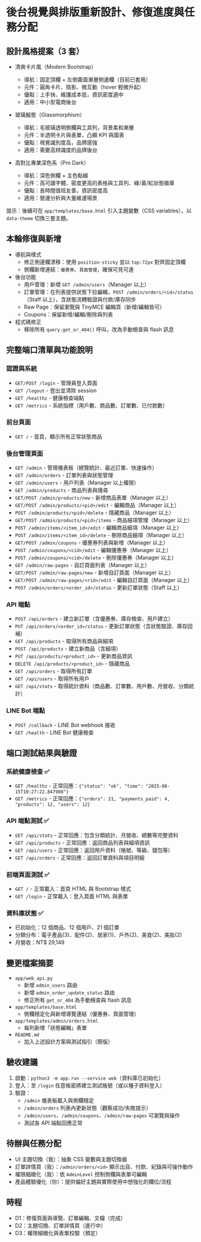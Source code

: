 # 後台視覺與排版重新設計、修復進度與任務分配

## 設計風格提案（3 套）

- 清爽卡片風（Modern Bootstrap）
  - 導航：固定頂欄 + 左側霧面漸層側邊欄（目前已套用）
  - 元件：圓角卡片、陰影、微互動（hover 輕微升起）
  - 優點：上手快、維護成本低，資訊密度適中
  - 適用：中小型電商後台

- 玻璃擬態（Glassmorphism）
  - 導航：毛玻璃透明側欄與工具列，背景柔和漸層
  - 元件：半透明卡片與表單，凸顯 KPI 與圖表
  - 優點：視覺識別度高，品牌感強
  - 適用：需要高辨識度的品牌後台

- 高對比專業深色系（Pro Dark）
  - 導航：深色側欄 + 主色點綴
  - 元件：高可讀字體、密度更高的表格與工具列、綠/黃/紅狀態徽章
  - 優點：長時間值班友善，資訊密度高
  - 適用：營運分析與大量維運場景

提示：後續可在 `app/templates/base.html` 引入主題變數（CSS variables），以 `data-theme` 切換三套主題。

## 本輪修復與新增

- 導航與樣式
  - 修正側邊欄漂移：使用 `position-sticky` 並以 `top:72px` 對齊固定頂欄
  - 側欄新增連結：`優惠券`、`頁面管理`，確保可見可達
- 後台功能
  - 用戶管理：新增 `GET /admin/users`（Manager 以上）
  - 訂單管理：在列表提供狀態下拉編輯，`POST /admin/orders/<id>/status`（Staff 以上），含狀態流轉驗證與付款/庫存同步
  - Raw Page：保留瀏覽與 TinyMCE 編輯頁（新增/編輯皆可）
  - Coupons：保留新增/編輯/刪除與列表
- 程式碼修正
  - 移除所有 `query.get_or_404()` 呼叫，改為手動檢查與 flash 訊息

## 完整端口清單與功能說明

### 認證與系統
- `GET/POST /login` - 管理員登入頁面
- `GET /logout` - 登出並清除 session
- `GET /healthz` - 健康檢查端點
- `GET /metrics` - 系統指標（用戶數、商品數、訂單數、已付款數）

### 前台頁面
- `GET /` - 首頁，顯示所有正常狀態商品

### 後台管理頁面
- `GET /admin` - 管理儀表板（總覽統計、最近訂單、快速操作）
- `GET /admin/orders` - 訂單列表與狀態管理
- `GET /admin/users` - 用戶列表（Manager 以上權限）
- `GET /admin/products` - 商品列表與搜尋
- `GET/POST /admin/products/new` - 新增商品表單（Manager 以上）
- `GET/POST /admin/products/<pid>/edit` - 編輯商品（Manager 以上）
- `POST /admin/products/<pid>/delete` - 隱藏商品（Manager 以上）
- `GET/POST /admin/products/<pid>/items` - 商品細項管理（Manager 以上）
- `POST /admin/items/<item_id>/edit` - 編輯商品細項（Manager 以上）
- `POST /admin/items/<item_id>/delete` - 刪除商品細項（Manager 以上）
- `GET/POST /admin/coupons` - 優惠券列表與新增（Manager 以上）
- `POST /admin/coupons/<cid>/edit` - 編輯優惠券（Manager 以上）
- `POST /admin/coupons/<cid>/delete` - 刪除優惠券（Manager 以上）
- `GET /admin/raw-pages` - 自訂頁面列表（Manager 以上）
- `GET/POST /admin/raw-pages/new` - 新增自訂頁面（Manager 以上）
- `GET/POST /admin/raw-pages/<rid>/edit` - 編輯自訂頁面（Manager 以上）
- `POST /admin/orders/<order_id>/status` - 更新訂單狀態（Staff 以上）

### API 端點
- `POST /api/orders` - 建立新訂單（含優惠券、庫存檢查、用戶建立）
- `PUT /api/orders/<order_id>/status` - 更新訂單狀態（含狀態驗證、庫存回補）
- `GET /api/products` - 取得所有商品與細項
- `POST /api/products` - 建立新商品（含細項）
- `PUT /api/products/<product_id>` - 更新商品資訊
- `DELETE /api/products/<product_id>` - 隱藏商品
- `GET /api/orders` - 取得所有訂單
- `GET /api/users` - 取得所有用戶
- `GET /api/stats` - 取得統計資料（商品數、訂單數、用戶數、月營收、分類統計）

### LINE Bot 端點
- `POST /callback` - LINE Bot webhook 接收
- `GET /health` - LINE Bot 健康檢查

## 端口測試結果與驗證

### 系統健康檢查 ✅
- `GET /healthz` - 正常回應：`{"status": "ok", "time": "2025-08-15T10:27:22.847980"}`
- `GET /metrics` - 正常回應：`{"orders": 21, "payments_paid": 4, "products": 12, "users": 12}`

### API 端點測試 ✅
- `GET /api/stats` - 正常回應：包含分類統計、月營收、總數等完整資料
- `GET /api/products` - 正常回應：返回商品列表與細項資訊
- `GET /api/users` - 正常回應：返回用戶資料（帳號、等級、錢包等）
- `GET /api/orders` - 正常回應：返回訂單資料與項目明細

### 前端頁面測試 ✅
- `GET /` - 正常載入：首頁 HTML 與 Bootstrap 樣式
- `GET /login` - 正常載入：登入頁面 HTML 與表單

### 資料庫狀態 ✅
- 已初始化：12 個商品、12 個用戶、21 個訂單
- 分類分布：電子產品(3)、配件(2)、居家(1)、戶外(2)、美食(2)、美妝(2)
- 月營收：NT$ 29,149

## 變更檔案摘要

- `app/web_api.py`
  - 新增 `admin_users` 路由
  - 新增 `admin_order_update_status` 路由
  - 修正所有 `get_or_404` 為手動檢查與 flash 訊息
- `app/templates/base.html`
  - 側欄穩定化與新增導覽連結（優惠券、頁面管理）
- `app/templates/admin/orders.html`
  - 每列新增「狀態編輯」表單
- `README.md`
  - 加入上述設計方案與測試指引（簡版）

## 驗收建議

1. 啟動：`python3 -m app.run --service web`（資料庫已初始化）
2. 登入：至 `/login` 任意帳密將建立測試帳號（或以種子資料登入）
3. 驗證：
   - `/admin` 儀表板載入與側欄穩定
   - `/admin/orders` 列表內更新狀態（觀察成功/失敗提示）
   - `/admin/users`、`/admin/coupons`、`/admin/raw-pages` 可瀏覽與操作
   - 測試各 API 端點回應正常

## 待辦與任務分配

- UI 主題切換（我）：抽象 CSS 變數與主題切換器
- 訂單詳情頁（我）：`/admin/orders/<id>` 顯示出貨、付款、紀錄與可操作動作
- 權限細緻化（我）：依 `AdminLevel` 控制側欄與表單可編輯
- 產品體驗優化（你）：提供偏好主題與實際使用中想強化的欄位/流程

## 時程

- D1：修復頁面與導覽、訂單編輯、文檔（完成）
- D2：主題切換、訂單詳情頁（進行中）
- D3：權限細緻化與表單校驗（預定）